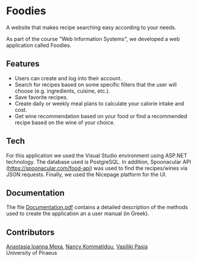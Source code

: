 # Foodies
A website that makes recipe searching easy according to your needs.

As part of the course "Web Information Systems", we developed a web application called Foodies.

## Features

- Users can create and log into their account.
- Search for recipes based on some specific filters that the user will choose (e.g. ingredients, cuisine, etc.).
- Save favorite recipes.
- Create daily or weekly meal plans to calculate your calorie intake and cost.
- Get wine recommendation based on your food or find a recommended recipe based on the wine of your choice.

## Tech
For this application we used the Visual Studio environment using ASP.NET technology. The database used is PostgreSQL. In addition,
Spoonacular API (https://spoonacular.com/food-api) was used to find the recipes/wines via JSON requests. Finally, we used the Nicepage 
platform for the UI.

## Documentation
The file [Documentation.pdf](https://github.com/anastasiamexa/Foodies/blob/main/Documentation.pdf) contains a detailed description of the methods used to create the application an a user manual (in Greek).

## Contributors
[Anastasia Ioanna Mexa](https://github.com/anastasiamexa), [Nancy Kommatidou](https://github.com/NancyKomm), [Vasiliki Pasia](https://github.com/VasPasia) <br />
University of Piraeus
